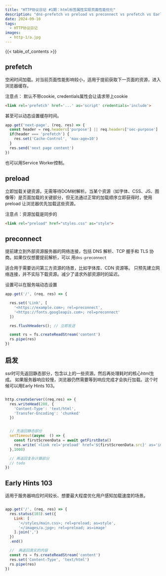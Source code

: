 ```yaml
---
title: "HTTP协议日记 #1期：html标签属性实现页面性能优化"
description: "dns-prefetch vs preload vs preconnect vs prefetch vs Early Hints 103"
date: 2024-09-10
tags:
  - HTTP协议日记
images:
  - http-1/a.jpg
---
```


{{< table_of_contents >}}

## prefetch

空闲时间加载。对当前页面性能影响较小，适用于提前获取下一页面的资源，进入浏览器缓存。

注意点：
默认不带cookie, credentials属性会让请求带上cookie

```html
<link rel='prefetch' href='...' as='script' credentials='include'>
```

甚至可以动态设置缓存时间。

```js
app.get('next-page', (req, res) => {
  const header = req.headers['purpose'] || req.headers['sec-purpose']
  if(header === 'prefetch') {
    res.set('Cache-Control', 'max-age=10')
  }
  res.send('next page content')
})
```

也可以用Service Worker控制。

## preload 

立即加载关键资源，无需等待DOM树解析。当某个资源（如字体、CSS、JS、图像等）是页面加载的关键部分，但无法通过正常的加载顺序立即获得时，使用 preload 让浏览器优先加载这些资源。

注意点：资源加载是同步的

```html
<link rel="preload" href="styles.css" as="style">
```


## preconnect

提前建立到外部资源服务器的网络连接，包括 DNS 解析、TCP 握手和 TLS 协商。如果仅仅想要提前解析，可以
用`dns-preconnect`

适合用于需要访问第三方资源的场景，比如字体库、CDN 资源等。
只预先建立网络连接，并不实际下载资源。减少了请求外部资源时的延迟。

设置可以在服务端动态设置

```js
app.get('/', (req, res) => {

  res.set('Link', [
    '<https://example.com>; rel=preconnect',
    '<https://fonts.googleapis.com>; rel=preconnect'
  ])

  res.flushHeaders(); // 立即发送

  const rs = fs.createReadStream('content')
  rs.pipe(res)
})
```

## 启发

ssr时可先返回静态部分，包含以上的一些资源。然后再处理耗时的核心html生成。
如果服务器响应较慢，浏览器仍然需要等到响应完成才会执行加载。这个时候可以用Early Hints 103。

```js

http.createServer((req,res) => {
  res.writeHead(200, {
    'Content-Type': 'text/html',
    'Transfer-Encoding': 'chunked'
  })


  // 先返回静态部分
  setTimeout(async  () => {
    const firstScreenData = await getFirstData()
    res.write(`<link rel='preload' href='${firstScreenData.src}' as='image'> `)
  },1000)

  // 再返回复杂计算部分
  // todo
})


```

## Early Hints 103

适用于服务器响应时间较长、想要最大程度优化用户感知加载速度的场景。

```js

app.get('/', (req, res) => {
  res.status(103).set({
    Link: [
      '</styles/main.css>; rel=preload; as=style',
      '</images/a.jpg>; rel=preload; as=image'
    ].join(',')
  })
  .end()

  //  再返回真实的内容
  const rs = fs.createReadStream('content')
  res.set('Content-Type', 'text/html')
  rs.pipe(res)
})

```

